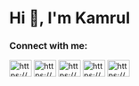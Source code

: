 <h1 align="star">Hi 👋, I'm Kamrul</h1>

<h3 align="left">Connect with me:</h3>
<p align="left">
<a href="https://fb.com/https://www.facebook.com/profile.php?id=100083133756172" target="blank"><img align="center" src="https://raw.githubusercontent.com/rahuldkjain/github-profile-readme-generator/master/src/images/icons/Social/facebook.svg" alt="https://www.facebook.com/profile.php?id=100083133756172" height="30" width="40" /></a>
<a href="https://linkedin.com/in/https://www.linkedin.com/in/kamrul-hassan-8661a5288/" target="blank"><img align="center" src="https://raw.githubusercontent.com/rahuldkjain/github-profile-readme-generator/master/src/images/icons/Social/linked-in-alt.svg" alt="https://www.linkedin.com/in/kamrul-hassan-8661a5288/" height="30" width="40" /></a>
<a href="https://dev.to/https://dev.to/kamrulthedev" target="blank"><img align="center" src="https://raw.githubusercontent.com/rahuldkjain/github-profile-readme-generator/master/src/images/icons/Social/devto.svg" alt="https://dev.to/kamrulthedev" height="30" width="40" /></a>
<a href="https://instagram.com/https://www.instagram.com/kamrulthedev/" target="blank"><img align="center" src="https://raw.githubusercontent.com/rahuldkjain/github-profile-readme-generator/master/src/images/icons/Social/instagram.svg" alt="https://www.instagram.com/kamrulthedev/" height="30" width="40" /></a>
<a href="https://www.youtube.com/c/https://www.youtube.com/channel/uc1ll80pnnb5zh4ey4y6hjha" target="blank"><img align="center" src="https://raw.githubusercontent.com/rahuldkjain/github-profile-readme-generator/master/src/images/icons/Social/youtube.svg" alt="https://www.youtube.com/channel/uc1ll80pnnb5zh4ey4y6hjha" height="30" width="40" /></a>
</p>


